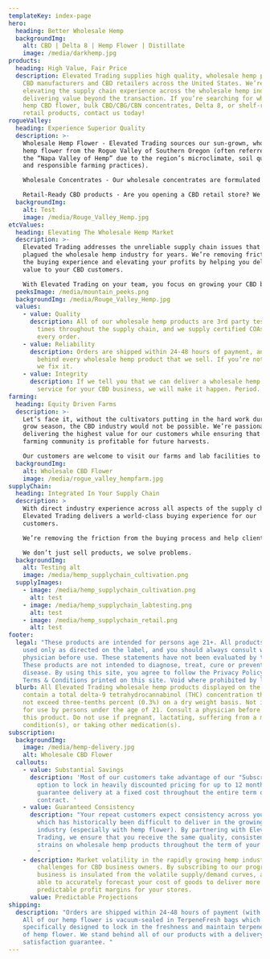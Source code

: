 ```yaml
---
templateKey: index-page
hero:
  heading: Better Wholesale Hemp
  backgroundImg:
    alt: CBD | Delta 8 | Hemp Flower | Distillate
    image: /media/darkhemp.jpg
products:
  heading: High Value, Fair Price
  description: Elevated Trading supplies high quality, wholesale hemp products to
    CBD manufacturers and CBD retailers across the United States. We’re
    elevating the supply chain experience across the wholesale hemp industry and
    delivering value beyond the transaction. If you’re searching for wholesale
    hemp CBD flower, bulk CBD/CBG/CBN concentrates, Delta 8, or shelf-ready
    retail products, contact us today!
rogueValley:
  heading: Experience Superior Quality
  description: >-
    Wholesale Hemp Flower - Elevated Trading sources our sun-grown, wholesale
    hemp flower from the Rogue Valley of Southern Oregon (often referred to as
    the “Napa Valley of Hemp” due to the region’s microclimate, soil quality,
    and responsible farming practices).

    Wholesale Concentrates - Our wholesale concentrates are formulated in premier laboratories across the United States ensuring we deliver compliant, top quality products at the most competitive prices. 

    Retail-Ready CBD products - Are you opening a CBD retail store? We supply the wholesale hemp products that you need, and we go an extra step with our 1 on 1 consultations to make sure the products fit your CBD retail aesthetic.
  backgroundImg:
    alt: Test
    image: /media/Rouge_Valley_Hemp.jpg
etcValues:
  heading: Elevating The Wholesale Hemp Market
  description: >-
    Elevated Trading addresses the unreliable supply chain issues that have
    plagued the wholesale hemp industry for years. We’re removing friction from
    the buying experience and elevating your profits by helping you deliver more
    value to your CBD customers.

    With Elevated Trading on your team, you focus on growing your CBD business knowing we’re hard at work ensuring the highest quality, wholesale hemp products for your business. Contact us today to set up a free consultation with one of our CBD consultants.
  peeksImage: /media/mountain_peeks.png
  backgroundImg: /media/Rouge_Valley_Hemp.jpg
  values:
    - value: Quality
      description: All of our wholesale hemp products are 3rd party tested multiple
        times throughout the supply chain, and we supply certified COAs with
        every order.
    - value: Reliability
      description: Orders are shipped within 24-48 hours of payment, and we stand
        behind every wholesale hemp product that we sell. If you’re not happy,
        we fix it.
    - value: Integrity
      description: If we tell you that we can deliver a wholesale hemp product or
        service for your CBD business, we will make it happen. Period.
farming:
  heading: Equity Driven Farms
  description: >-
    Let’s face it, without the cultivators putting in the hard work during the
    grow season, the CBD industry would not be possible. We’re passionate about
    delivering the highest value for our customers while ensuring that the
    farming community is profitable for future harvests.

    Our customers are welcome to visit our farms and lab facilities to see how much care and effort goes into maintaining a premium, compliant, and consistent portfolio of wholesale hemp products.
  backgroundImg:
    alt: Wholesale CBD Flower
    image: /media/rogue_valley_hempfarm.jpg
supplyChain:
  heading: Integrated In Your Supply Chain
  description: >
    With direct industry experience across all aspects of the supply chain,
    Elevated Trading delivers a world-class buying experience for our
    customers.  

    We’re removing the friction from the buying process and help clients find a profitable product mix that supports the unique essence of your retail brand. 

    We don’t just sell products, we solve problems.
  backgroundImg:
    alt: Testing alt
    image: /media/hemp_supplychain_cultivation.png
  supplyImages:
    - image: /media/hemp_supplychain_cultivation.png
      alt: test
    - image: /media/hemp_supplychain_labtesting.png
      alt: test
    - image: /media/hemp_supplychain_retail.png
      alt: test
footer:
  legal: "These products are intended for persons age 21+. All products should be
    used only as directed on the label, and you should always consult with a
    physician before use. These statements have not been evaluated by the FDA.
    These products are not intended to diagnose, treat, cure or prevent any
    disease. By using this site, you agree to follow the Privacy Policy and all
    Terms & Conditions printed on this site. Void where prohibited by law. "
  blurb: All Elevated Trading wholesale hemp products displayed on the site
    contain a total delta-9 tetrahydrocannabinol (THC) concentration that does
    not exceed three-tenths percent (0.3%) on a dry weight basis. Not intended
    for use by persons under the age of 21. Consult a physician before using
    this product. Do not use if pregnant, lactating, suffering from a medical
    condition(s), or taking other medication(s).
subscription:
  backgroundImg:
    image: /media/hemp-delivery.jpg
    alt: Wholesale CBD Flower
  callouts:
    - value: Substantial Savings
      description: 'Most of our customers take advantage of our "Subscribe & Save"
        option to lock in heavily discounted pricing for up to 12 months and
        guarantee delivery at a fixed cost throughout the entire term of your
        contract. '
    - value: Guaranteed Consistency
      description: "Your repeat customers expect consistency across your product lines
        which has historically been difficult to deliver in the growing CBD
        industry (especially with hemp flower). By partnering with Elevated
        Trading, we ensure that you receive the same quality, consistency, and
        strains on wholesale hemp products throughout the term of your contract.
        "
    - description: Market volatility in the rapidly growing hemp industry causes real
        challenges for CBD business owners. By subscribing to our program, your
        business is insulated from the volatile supply/demand curves, and you're
        able to accurately forecast your cost of goods to deliver more
        predictable profit margins for your stores.
      value: Predictable Projections
shipping:
  description: "Orders are shipped within 24-48 hours of payment (with tracking).
    All of our hemp flower is vacuum-sealed in TerpeneFresh bags which are
    specifically designed to lock in the freshness and maintain terpene quality
    of hemp flower. We stand behind all of our products with a delivery and
    satisfaction guarantee. "
---
```

